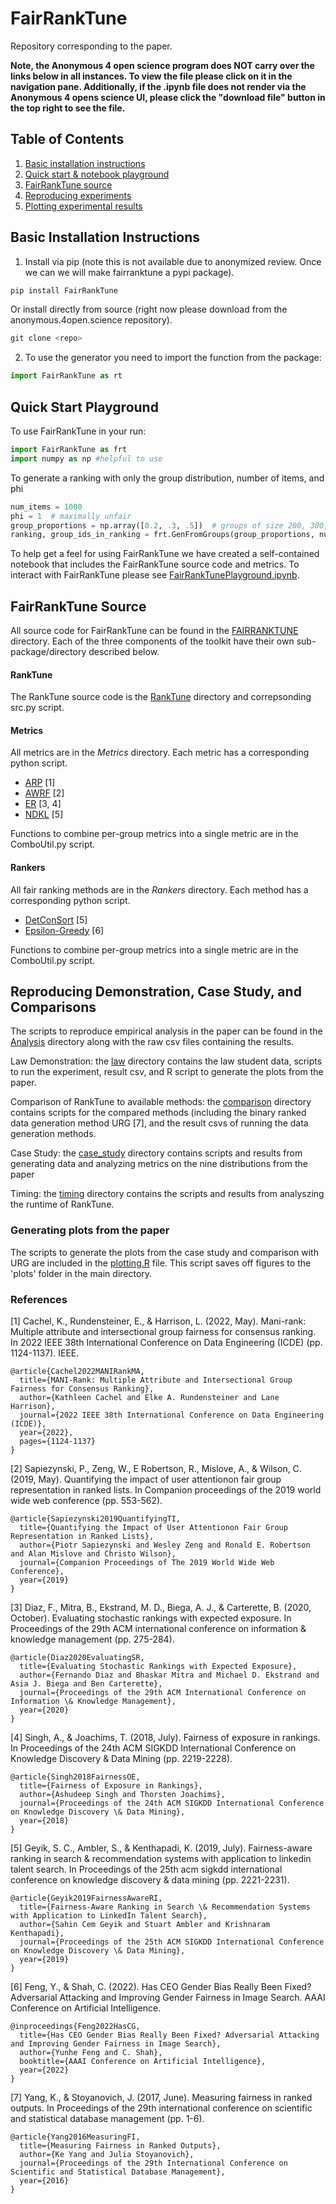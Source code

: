 # FairRankTune
Repository corresponding to the paper.

**Note, the Anonymous 4 open science program does NOT carry over the links below in all instances. To view the file please click on it in the navigation pane. Additionally, if the .ipynb file does not render via the Anonymous 4 opens science UI, please click the "download file" button in the top right to see the file.**
## Table of Contents
1. [Basic installation instructions](#basic-installation-instructions)
2. [Quick start & notebook playground](#quick-start-playground)
3. [FairRankTune source](#fairranktune-source)
4. [Reproducing experiments](#reproducing-experiments)
5. [Plotting experimental results](#plotting-experimental-results)


## Basic Installation Instructions
1. Install via pip (note this is not available due to anonymized review. Once we can we will make fairranktune a pypi package).
```python
pip install FairRankTune
```
Or install directly from source (right now please download from the anonymous.4open.science repository).
```python
git clone <repo>
```
2. To use the generator you need to import the function from the package:
```python
import FairRankTune as rt
```

## Quick Start Playground
To use FairRankTune in your run:
```python
import FairRankTune as frt
import numpy as np #helpful to use
```

To generate a ranking with only the group distribution, number of items, and phi

```python
num_items = 1000
phi = 1  # maximally unfair
group_proportions = np.array([0.2, .3, .5])  # groups of size 200, 300, and 500
ranking, group_ids_in_ranking = frt.GenFromGroups(group_proportions, num_items, phi, 1)
```

To help get a feel for using FairRankTune we have created a self-contained notebook that includes the FairRankTune source code and metrics. To interact with FairRankTune please see [FairRankTunePlayground.ipynb](https://github.com/KCachel/FairRankTune/blob/main/FairRankTunePlayground.ipynb).



## FairRankTune Source
All source code for FairRankTune can be found in the [FAIRRANKTUNE](https://github.com/KCachel/FairRankTune/tree/main/FairRankTune) directory. Each of the three components of the toolkit have their own sub-package/directory described below.


#### RankTune
The RankTune source code is the [RankTune](https://github.com/KCachel/FairRankTune/tree/main/FairRankTune/RankTune) directory and correpsonding src.py script. 

#### Metrics
All metrics are in the *Metrics* directory. Each metric has a corresponding python script. 
- [ARP](https://github.com/KCachel/FairRankTune/blob/main/FairRankTune/Metrics/ARP.py) [1]
- [AWRF](https://github.com/KCachel/FairRankTune/blob/main/FairRankTune/Metrics/AWRF.py) [2]
- [ER](https://github.com/KCachel/FairRankTune/blob/main/FairRankTune/Metrics/ER.py) [3, 4]
- [NDKL](https://github.com/KCachel/FairRankTune/blob/main/FairRankTune/Metrics/NDKL.py) [5]

Functions to combine per-group metrics into a single metric are in the ComboUtil.py script. 

#### Rankers
All fair ranking methods are in the *Rankers* directory. Each method has a corresponding python script. 
- [DetConSort](https://github.com/KCachel/FairRankTune/blob/main/FairRankTune/Rankers/DetConSort_Geyiketal.py) [5]
- [Epsilon-Greedy](https://github.com/KCachel/FairRankTune/blob/main/FairRankTune/Rankers/EpsilonGreedy_Fengetal.py) [6]

Functions to combine per-group metrics into a single metric are in the ComboUtil.py script. 

## Reproducing Demonstration, Case Study, and Comparisons
The scripts to reproduce empirical analysis in the paper can be found in the [Analysis](https://github.com/KCachel/FairRankTune/tree/main/Analysis) directory along with the raw csv files containing the results. 

Law Demonstration: the [law](https://github.com/KCachel/FairRankTune/tree/main/Analysis/law) directory contains the law student data, scripts to run the experiment, result csv, and R script to generate the plots from the paper.

Comparison of RankTune to available methods: the [comparison](https://github.com/KCachel/FairRankTune/tree/main/Analysis/comparison) directory contains scripts for the compared methods (including the binary ranked data generation method URG [7], and the result csvs of running the data generation methods. 

Case Study: the [case_study](https://github.com/KCachel/FairRankTune/tree/main/Analysis/case_study) directory contains scripts and results from generating data and analyzing metrics on the nine distributions from the paper

Timing: the [timing](https://github.com/KCachel/FairRankTune/tree/main/Analysis/timing) directory contains the scripts and results from analyszing the runtime of RankTune.

### Generating plots from the paper
The scripts to generate the plots from the case study and comparison with URG are included in the [plotting.R](https://github.com/KCachel/FairRankTune/blob/main/Analysis/plotting.R) file. This script saves off figures to the 'plots' folder in the main directory.

### References
[1] Cachel, K., Rundensteiner, E., & Harrison, L. (2022, May). Mani-rank: Multiple attribute and intersectional group fairness for consensus ranking. In 2022 IEEE 38th International Conference on Data Engineering (ICDE) (pp. 1124-1137). IEEE.
```textmate
@article{Cachel2022MANIRankMA,
  title={MANI-Rank: Multiple Attribute and Intersectional Group Fairness for Consensus Ranking},
  author={Kathleen Cachel and Elke A. Rundensteiner and Lane Harrison},
  journal={2022 IEEE 38th International Conference on Data Engineering (ICDE)},
  year={2022},
  pages={1124-1137}
}
```
[2] Sapiezynski, P., Zeng, W., E Robertson, R., Mislove, A., & Wilson, C. (2019, May). Quantifying the impact of user attentionon fair group representation in ranked lists. In Companion proceedings of the 2019 world wide web conference (pp. 553-562).
```textmate
@article{Sapiezynski2019QuantifyingTI,
  title={Quantifying the Impact of User Attentionon Fair Group Representation in Ranked Lists},
  author={Piotr Sapiezynski and Wesley Zeng and Ronald E. Robertson and Alan Mislove and Christo Wilson},
  journal={Companion Proceedings of The 2019 World Wide Web Conference},
  year={2019}
}
```
[3] Diaz, F., Mitra, B., Ekstrand, M. D., Biega, A. J., & Carterette, B. (2020, October). Evaluating stochastic rankings with expected exposure. In Proceedings of the 29th ACM international conference on information & knowledge management (pp. 275-284).
```textmate
@article{Diaz2020EvaluatingSR,
  title={Evaluating Stochastic Rankings with Expected Exposure},
  author={Fernando Diaz and Bhaskar Mitra and Michael D. Ekstrand and Asia J. Biega and Ben Carterette},
  journal={Proceedings of the 29th ACM International Conference on Information \& Knowledge Management},
  year={2020}
}
```
[4] Singh, A., & Joachims, T. (2018, July). Fairness of exposure in rankings. In Proceedings of the 24th ACM SIGKDD International Conference on Knowledge Discovery & Data Mining (pp. 2219-2228).
```textmate
@article{Singh2018FairnessOE,
  title={Fairness of Exposure in Rankings},
  author={Ashudeep Singh and Thorsten Joachims},
  journal={Proceedings of the 24th ACM SIGKDD International Conference on Knowledge Discovery \& Data Mining},
  year={2018}
}
```
[5] Geyik, S. C., Ambler, S., & Kenthapadi, K. (2019, July). Fairness-aware ranking in search & recommendation systems with application to linkedin talent search. In Proceedings of the 25th acm sigkdd international conference on knowledge discovery & data mining (pp. 2221-2231).
```textmate
@article{Geyik2019FairnessAwareRI,
  title={Fairness-Aware Ranking in Search \& Recommendation Systems with Application to LinkedIn Talent Search},
  author={Sahin Cem Geyik and Stuart Ambler and Krishnaram Kenthapadi},
  journal={Proceedings of the 25th ACM SIGKDD International Conference on Knowledge Discovery \& Data Mining},
  year={2019}
}
```
[6] Feng, Y., & Shah, C. (2022). Has CEO Gender Bias Really Been Fixed? Adversarial Attacking and Improving Gender Fairness in Image Search. AAAI Conference on Artificial Intelligence.
```textmate
@inproceedings{Feng2022HasCG,
  title={Has CEO Gender Bias Really Been Fixed? Adversarial Attacking and Improving Gender Fairness in Image Search},
  author={Yunhe Feng and C. Shah},
  booktitle={AAAI Conference on Artificial Intelligence},
  year={2022}
}
```
[7] Yang, K., & Stoyanovich, J. (2017, June). Measuring fairness in ranked outputs. In Proceedings of the 29th international conference on scientific and statistical database management (pp. 1-6).
```textmate
@article{Yang2016MeasuringFI,
  title={Measuring Fairness in Ranked Outputs},
  author={Ke Yang and Julia Stoyanovich},
  journal={Proceedings of the 29th International Conference on Scientific and Statistical Database Management},
  year={2016}
}
```
